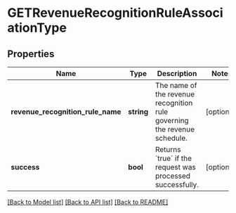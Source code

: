 # GETRevenueRecognitionRuleAssociationType

## Properties
Name | Type | Description | Notes
------------ | ------------- | ------------- | -------------
**revenue_recognition_rule_name** | **string** | The name of the revenue recognition rule governing the revenue schedule. | [optional] 
**success** | **bool** | Returns &#x60;true&#x60; if the request was processed successfully. | [optional] 

[[Back to Model list]](../README.md#documentation-for-models) [[Back to API list]](../README.md#documentation-for-api-endpoints) [[Back to README]](../README.md)


